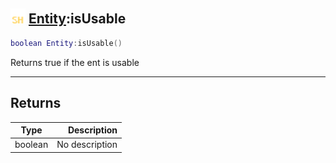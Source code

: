 ## <img src="../../.gitbook/assets/shared.png" width="24" height=24 /> [Entity](https://iaswiki.rawr.dev/readme/entity):isUsable

```lua
boolean Entity:isUsable()
```

Returns true if the ent is usable

------
## Returns

| Type   | Description |
| ------ | ----------: |
| boolean | No description |

